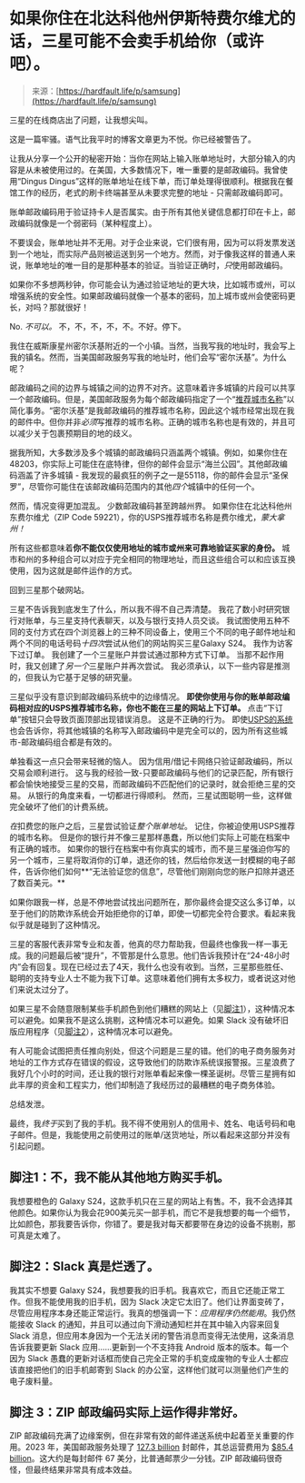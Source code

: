 <!--yml

category: 未分类

date: 2024-05-27 14:45:15

-->

# 如果你住在北达科他州伊斯特费尔维尤的话，三星可能不会卖手机给你（或许吧）。

> 来源：[https://hardfault.life/p/samsung](https://hardfault.life/p/samsung)

三星的在线商店出了问题，让我想尖叫。

这是一篇牢骚。语气比我平时的博客文章更为不悦。你已经被警告了。

让我从分享一个公开的秘密开始：当你在网站上输入账单地址时，大部分输入的内容是从未被使用过的。在美国，大多数情况下，唯一重要的是邮政编码。我曾使用“Dingus Dingus”这样的账单地址在线下单，而订单处理得很顺利。根据我在餐馆工作的经历，老式的刷卡终端甚至从未要求完整的地址 - 只需邮政编码即可。

账单邮政编码用于验证持卡人是否属实。由于所有其他关键信息都打印在卡上，邮政编码就像是一个弱密码（某种程度上）。

不要误会，账单地址并不无用。对于企业来说，它们很有用，因为可以将发票发送到一个地址，而实际产品则被运送到另一个地方。然而，对于像我这样的普通人来说，账单地址的唯一目的是那种基本的验证。当验证正确时，*只*使用邮政编码。

如果你不多想两秒钟，你可能会认为通过验证地址的更大块，比如城市或州，可以增强系统的安全性。如果邮政编码就像一个基本的密码，加上城市或州会使密码更长，对吗？那就很好！

No. *不可以。* 不，不，不，不，不。不好。停下。

我住在威斯康星州密尔沃基附近的一个小镇。当然，当我写我的地址时，我会写上我的镇名。然而，当美国邮政服务写我的地址时，他们会写“密尔沃基”。为什么呢？

邮政编码之间的边界与城镇之间的边界不对齐。这意味着许多城镇的片段可以共享一个邮政编码。但是，美国邮政服务为每个邮政编码指定了一个“[推荐城市名称](https://tools.usps.com/zip-code-lookup.htm?citybyzipcode)”以简化事务。“密尔沃基”是我邮政编码的推荐城市名称，因此这个城市经常出现在我的邮件中。但你并非*必须*写推荐的城市名称。正确的城市名称也是有效的，并且可以减少关于包裹预期目的地的歧义。

据我所知，大多数涉及多个城镇的邮政编码只涵盖两个城镇。例如，如果你住在48203，你实际上可能住在底特律，但你的邮件会显示“海兰公园”。其他邮政编码涵盖了许多城镇 - 我发现的最疯狂的例子之一是55118，你的邮件会显示“圣保罗”，尽管你可能住在该邮政编码范围内的其他*四个*城镇中的任何一个。

然而，情况变得更加混乱。 少数邮政编码甚至跨越州界。 如果你住在北达科他州东费尔维尤（ZIP Code 59221），你的USPS推荐城市名称是费尔维尤，*蒙大拿州！*

所有这些都意味着**你不能仅仅使用地址的城市或州来可靠地验证买家的身份。** 城市和州的多种组合可以对应于完全相同的物理地址，而且这些组合可以和应该互换使用，因为这就是邮件运作的方式。

回到三星那个破网站。

三星不告诉我到底发生了什么，所以我不得不自己弄清楚。 我花了数小时研究银行对账单，与三星支持代表聊天，以及与银行支持人员交谈。 我试图使用五种不同的支付方式在四个浏览器上的三种不同设备上，使用三个不同的电子邮件地址和两个不同的电话号码*十四次*尝试从他们的网站购买三星Galaxy S24。 我作为访客下过订单。 我创建了一个三星账户并尝试通过那种方式下订单。 当那不起作用时，我又创建了*另一个*三星账户并再次尝试。 我必须承认，以下一些内容是推测的，但我认为它基于足够的研究量。

三星似乎没有意识到邮政编码系统中的边缘情况。 **即使你使用与你的账单邮政编码相对应的USPS推荐城市名称，你也不能在三星的网站上下订单。** 点击“下订单”按钮只会导致页面顶部出现错误消息。 这是不正确的行为。 即使[USPS的系统](https://tools.usps.com/zip-code-lookup.htm?citybyzipcode)也会告诉你，将其他城镇的名称写入邮政编码中是完全可以的，因为所有这些城市-邮政编码组合都是有效的。

单独看这一点只会带来轻微的恼人。 因为信用/借记卡网络只验证邮政编码，所以交易会顺利进行。 这与我的经验一致-只要邮政编码与他们的记录匹配，所有银行都会愉快地接受三星的交易，而邮政编码不匹配他们的记录时，就会拒绝三星的交易。 从银行的角度来看，一切都进行得顺利。 然而，三星试图聪明一些，这样做完全破坏了他们的计费系统。

*在*扣费您的账户之后，三星尝试验证*整个账单地址*。 记住，你被迫使用USPS推荐的城市名称。 但是你的银行并不像三星那样愚蠢，所以他们实际上可能在档案中有正确的城市。 如果你的银行在档案中有你真实的城市，而不是三星强迫你写的另一个城市，三星将取消你的订单，退还你的钱，然后给你发送一封模糊的电子邮件，告诉你他们如何**“无法验证您的信息”，尽管他们刚刚向您的账户扣除并退还了数百美元。**

如果你跟我一样，总是不停地尝试找出问题所在，那你最终会提交这么多订单，以至于他们的防欺诈系统会开始拒绝你的订单，即使一切都完全符合要求。看起来我似乎就是碰到了这种情况。

三星的客服代表非常专业和友善，他真的尽力帮助我，但最终也像我一样一事无成。我的问题最后被“提升”，不管那是什么意思。他们告诉我预计在“24-48小时内”会有回复。现在已经过去了4天，我什么也没有收到。当然，三星那些胜任、聪明的支持专业人士不能为我下订单。这意味着他们拥有太多权力，或者说这对他们来说太过分了。

如果三星不会随意限制某些手机颜色到他们糟糕的网站上（见[脚注1](#footnote-1-no-i-cant-buy-the-phone-from-somewhere-else)），这种情况本可以避免。如果我不是这么挑剔，这种情况本可以避免。如果 Slack 没有破坏旧版应用程序（见[脚注2](#footnote-2-slack-sucks)），这种情况本可以避免。

有人可能会试图把责任推向别处，但这个问题是三星的错。他们的电子商务服务对地址的工作方式存在错误的假设，这导致他们的防欺诈系统误报警报。三星浪费了我好几个小时的时间，还让我的银行对账单看起来像一棵圣诞树。尽管三星拥有如此丰厚的资金和工程实力，他们却制造了我经历过的最糟糕的电子商务体验。

总结发泄。

最终，我*终于*买到了我的手机。我不得不使用别人的信用卡、姓名、电话号码和电子邮件。但是，我能使用之前使用过的账单/送货地址，所以看起来这部分并没有引起问题。

## 脚注1：不，我不能从其他地方购买手机。

我想要橙色的 Galaxy S24，这款手机只在三星的网站上有售。不，我不会选择其他颜色。如果你认为我会花900美元买一部手机，而它不是我想要的每一个细节，比如颜色，那我要告诉你，你错了。要是我对每天都要带在身边的设备不挑剔，那可真是太难了。

## 脚注2：Slack 真是烂透了。

我其实不想要 Galaxy S24，我想要我的旧手机。我喜欢它，而且它还能正常工作。但我不能使用我的旧手机，因为 Slack 决定它太旧了。他们让界面变砖了，尽管应用程序本身还能正常运行。我真的想强调一下：*应用程序仍然能用*。我仍然能接收 Slack 的通知，并且可以通过向下滑动通知栏并在其中输入内容来回复 Slack 消息，但应用本身因为一个无法关闭的警告消息而变得无法使用，这条消息告诉我要更新 Slack 应用……更新到一个不支持我 Android 版本的版本。每一个因为 Slack 愚蠢的更新对话框而使自己完全正常的手机变成废物的专业人士都应该直接把他们的旧手机邮寄到 Slack 的办公室，这样他们就可以测量他们产生的电子废料量。

## 脚注 3：ZIP 邮政编码实际上运作得非常好。

ZIP 邮政编码充满了边缘案例，但在非常有效的邮件递送系统中起着至关重要的作用。2023 年，美国邮政服务处理了 [127.3 billion](https://about.usps.com/who/government-relations/assets/usps-by-the-numbers-2023.pdf) 封邮件，其总运营费用为 [$85.4 billion](https://about.usps.com/newsroom/national-releases/2023/1114-usps-reports-fiscal-year-2023-results.htm)。这大约是每封邮件 67 美分，比普通邮票少一分钱。ZIP 邮政编码很奇怪，但最终结果非常具有成本效益。
